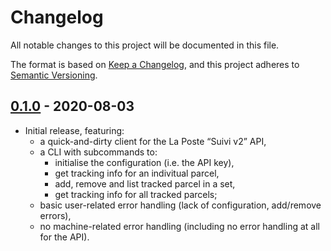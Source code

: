 # Changelog

All notable changes to this project will be documented in this file.

The format is based on [Keep a Changelog](https://keepachangelog.com/en/1.0.0/),
and this project adheres to [Semantic
Versioning](https://semver.org/spec/v2.0.0.html).

## [0.1.0] - 2020-08-03

* Initial release, featuring:
    * a quick-and-dirty client for the La Poste “Suivi v2” API,
    * a CLI with subcommands to:
        * initialise the configuration (i.e. the API key),
        * get tracking info for an indivitual parcel,
        * add, remove and list tracked parcel in a set,
        * get tracking info for all tracked parcels;
    * basic user-related error handling (lack of configuration, add/remove
      errors),
    * no machine-related error handling (including no error handling at all for
      the API).

[0.1.0]: https://github.com/ejpcmac/track/releases/tag/v0.1.0
